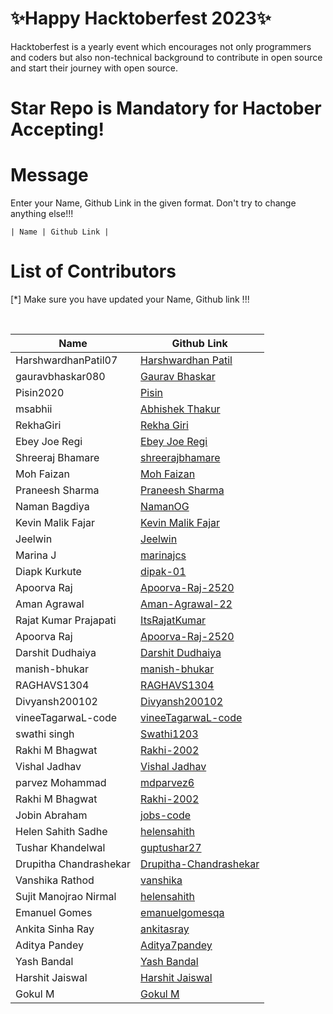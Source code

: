 <h1>✨Happy Hacktoberfest 2023✨</h1>
<p>Hacktoberfest is a yearly event which encourages not only programmers and coders but also non-technical background to contribute in open source and start their journey with open source.</p>
<h1>Star Repo is Mandatory for Hactober Accepting!</h1>

# Message

<p>Enter your Name, Github Link in the given format. Don't try to change anything else!!!</p>
<code>| Name | Github Link |</code>

# List of Contributors

<p>[*] Make sure you have updated your Name, Github link !!!</p>
<br>
  
| Name | Github Link |
| ------|----------|
| HarshwardhanPatil07 | <a href="github.com/HarshwardhanPatil07">Harshwardhan Patil</a> |
| gauravbhaskar080 | <a href="https://github.com/gauravbhaskar080">Gaurav Bhaskar</a> |
| Pisin2020 | <a href="github.com/Pisin2020">Pisin</a> |
| msabhii | <a href="https://github.com/msabhii"> Abhishek Thakur </a> |
| RekhaGiri | <a href="https://github.com/RekhaGiri"> Rekha Giri</a>|
| Ebey Joe Regi | <a href="https://github.com/EbeyJoeRegi"> Ebey Joe Regi</a>|
| Shreeraj Bhamare | <a href="https://github.com/shreerajbhamare"> shreerajbhamare</a>|
| Moh Faizan | <a href="https://github.com/faizanusmani06"> Moh Faizan</a>|
| Praneesh Sharma | <a href="https://github.com/Praneesh-Sharma"> Praneesh Sharma </a>|
| Naman Bagdiya | <a href="https://github.com/NamanOG"> NamanOG </a>|
| Kevin Malik Fajar | <a href="https://github.com/kevinmf1"> Kevin Malik Fajar </a>|
| Jeelwin | <a href="https://github.com/jeelwin"> Jeelwin </a>|
| Marina J | <a href="https://github.com/marinajcs"> marinajcs </a>|
| Diapk Kurkute| <a href="https://github.com/dipak-01"> dipak-01 </a>|
| Apoorva Raj| <a href="https://github.com/Apoorva-Raj-2520"> Apoorva-Raj-2520 </a>|
| Aman Agrawal| <a href="https://github.com/Aman-Agrawal-22"> Aman-Agrawal-22 </a>|
| Rajat Kumar Prajapati| <a href="https://github.com/itsrajatkumar"> ItsRajatKumar </a>|
| Apoorva Raj| <a href="https://github.com/Apoorva-Raj-2520"> Apoorva-Raj-2520 </a>|
| Darshit Dudhaiya| <a href="https://github.com/darshitdudhaiya"> Darshit Dudhaiya </a>|
| manish-bhukar|<a href="https://github.com/manish-bhukar">manish-bhukar</a>|
| RAGHAVS1304|<a href="https://github.com/RAGHAVS1304">RAGHAVS1304</a>|
| Divyansh200102|<a href="https://github.com/Divyansh200102">Divyansh200102</a>|
| vineeTagarwaL-code|<a href="https://github.com/VineeTagarwaL-code">vineeTagarwaL-code</a>|
| swathi singh|<a href="https://github.com/Swathi1203/HactoberFest-2023">Swathi1203</a>|
| Rakhi M Bhagwat |<a href="https://github.com/Rakhi-2002">Rakhi-2002</a>|
| Vishal Jadhav |<a href="https://github.com/vishaljadhav207">Vishal Jadhav</a>|
| parvez Mohammad|<a href="https://github.com/mdparvez6">mdparvez6</a>|
| Rakhi M Bhagwat |<a href="https://github.com/Rakhi-2002">Rakhi-2002</a>|
| Jobin Abraham | <a href="https://github.com/jobs-code">jobs-code</a> |
| Helen Sahith Sadhe |<a href="https://github.com/helensahith">helensahith</a>|
| Tushar Khandelwal  |<a href="https://github.com/guptushar27">guptushar27</a>|
| Drupitha Chandrashekar |<a href="https://github.com/Drupitha-Chandrashekar">Drupitha-Chandrashekar</a>|
| Vanshika Rathod |<a href="https://github.com/vanshikaaaaaaaa">vanshika</a>|
| Sujit Manojrao Nirmal |<a href="https://github.com/Blacksujit">helensahith</a>|
| Emanuel Gomes | <a href="https://github.com/emanuelgomesqa">emanuelgomesqa</a> |
| Ankita Sinha Ray |<a href="https://github.com/ankitasray">ankitasray</a>|
| Aditya Pandey |<a href="https://github.com/Aditya7pandey">Aditya7pandey</a>|
| Yash Bandal |<a href="https://github.com/Yash-Bandal">Yash Bandal</a>|
| Harshit Jaiswal |<a href="https://github.com/harshu84190">Harshit Jaiswal</a>|
| Gokul M |<a href="https://github.com/Gokul-MK">Gokul M</a>|
